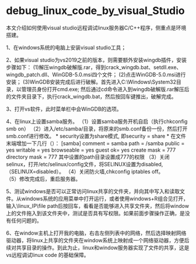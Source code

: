 # debug_linux_code_by_visual_Studio
本文介绍如何使用visual studio远程调试linux服务器C/C++程序，侧重点是环境搭建。

1、在windows系统的电脑上安装visual studio工具；

2、如果visual studio为vs2019之前的版本，则需要额外安装wingdb插件，安装步骤如下：
  (1)解压wingdb破解版.rar，得到crack_wingdb.bat、setdll.exe、wingdb_patch.dll、WinGDB-5.0.msi四个文件；
  (2)点击WinGDB-5.0.msi进行安装；
  (3)WinGDB安装完成后进行破解。首先进入C:\Windows\System32目录，以管理员身份打开cmd.exe; 然后通过cd命令进入到wingdb破解版.rar解压后的文件夹目录下，执行crack_wingdb.bat，然后按回车键推出，破解完成。

3、打开vs软件，此时菜单栏中会WinGDB的选项。	 

4、在linux上设置samba服务。
  （1）设置samba服务开机自启（执行chkconfig smb on）
  （2）进入/etc/samba/目录，将原来的smb.conf备份一份，然后打开smb.conf进行修改。
       * security设置为share模式, 即security = share
       * 在文件末端增加一下几行（）：
             [samba]
                comment = samba
                path = /samba
                public = yes
                writable = yes
                browseable = yes
                guest ok= yes
        	create mask = 777
        	directory mask = 777
         其中设置的path目录设置成777的权限
  （3）关闭selinux，打开/etc/selinux/config文件，将SELINUX设置为disabled,（SELINUX=disabled）。
  （4）关闭防火墙,chkconfig iptables off。                      
  （5）修改完成后，重启服务器。
	
5、测试windows是否可以正常访问linux共享的文件夹，并向其中写入和读取文件。从windows系统的应用菜单中打开运行，或者使用windows+R组合见打开，输入\\linux_IP\file path后按回车，看看是否能够进入共享文件夹，然后将window上的文件拖入到该文件夹中，测试是否具有写权限。如果前面步骤操作正确，是没有任何问题的。

6、在window主机上打开我的电脑，右击左侧列表中的网络，然后选择映射网络驱动器，将linux上共享的文件夹在window系统上映射成一个网络驱动器，方便后续对共享目录的操作。到此为止，linux和window服务器实现了文件的共享，这是vs远程调试linux code 的基础保障。
